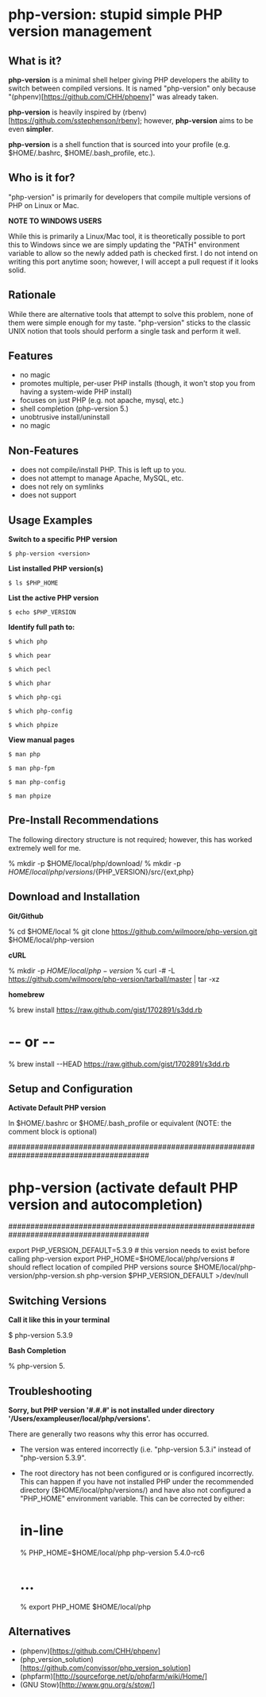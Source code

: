 php-version: stupid simple PHP version management
=================================================


What is it?
---------------------------

**php-version** is a minimal shell helper giving PHP developers the ability to switch between compiled versions. It is
named "php-version" only because "(phpenv)[https://github.com/CHH/phpenv]" was already taken.

**php-version** is heavily inspired by (rbenv)[https://github.com/sstephenson/rbenv]; however, **php-version** aims to
be even **simpler**. 

**php-version** is a shell function that is sourced into your profile (e.g. $HOME/.bashrc, $HOME/.bash_profile, etc.).


Who is it for?
---------------------------

"php-version" is primarily for developers that compile multiple versions of PHP on Linux or Mac.

**NOTE TO WINDOWS USERS**

While this is primarily a Linux/Mac tool, it is theoretically possible to port this to Windows since we are simply
updating the "PATH" environment variable to allow so the newly added path is checked first. I do not intend on
writing this port anytime soon; however, I will accept a pull request if it looks solid.


Rationale
---------------------------

While there are alternative tools that attempt to solve this problem, none of them were simple enough for my taste.
"php-version" sticks to the classic UNIX notion that tools should perform a single task and perform it well.


Features
---------------------------

-   no magic
-   promotes multiple, per-user PHP installs (though, it won't stop you from having a system-wide PHP install)
-   focuses on just PHP (e.g. not apache, mysql, etc.)
-   shell completion (php-version 5.<PRESS-TAB>)
-   unobtrusive install/uninstall
-   no magic


Non-Features
---------------------------

-   does not compile/install PHP. This is left up to you.
-   does not attempt to manage Apache, MySQL, etc.
-   does not rely on symlinks
-   does not support 


Usage Examples
---------------------------

**Switch to a specific PHP version**

    $ php-version <version>

**List installed PHP version(s)**

    $ ls $PHP_HOME

**List the active PHP version**

    $ echo $PHP_VERSION

**Identify full path to:**

    $ which php

    $ which pear

    $ which pecl

    $ which phar

    $ which php-cgi

    $ which php-config

    $ which phpize

**View manual pages**

    $ man php

    $ man php-fpm

    $ man php-config

    $ man phpize


Pre-Install Recommendations
---------------------------

The following directory structure is not required; however, this has worked extremely well for me.

  % mkdir -p $HOME/local/php/download/
  % mkdir -p $HOME/local/php/versions/${PHP_VERSION}/src/{ext,php}


Download and Installation
---------------------------

**Git/Github**

  % cd $HOME/local
  % git clone https://github.com/wilmoore/php-version.git $HOME/local/php-version

**cURL**

  % mkdir -p $HOME/local/php-version
  % cd !$
  % curl -# -L https://github.com/wilmoore/php-version/tarball/master | tar -xz

**homebrew**

  % brew install https://raw.github.com/gist/1702891/s3dd.rb

  # -- or -- #

  % brew install --HEAD https://raw.github.com/gist/1702891/s3dd.rb


Setup and Configuration
---------------------------

**Activate Default PHP version**

In $HOME/.bashrc or $HOME/.bash_profile or equivalent (NOTE: the comment block is optional)

  ########################################################################################
  # php-version (activate default PHP version and autocompletion)
  ########################################################################################


  export PHP_VERSION_DEFAULT=5.3.9              # this version needs to exist before calling php-version
  export PHP_HOME=$HOME/local/php/versions      # should reflect location of compiled PHP versions
  source $HOME/local/php-version/php-version.sh
  php-version $PHP_VERSION_DEFAULT >/dev/null


Switching Versions
---------------------------

**Call it like this in your terminal**

  $ php-version 5.3.9

**Bash Completion**

  % php-version 5.<PRESS-TAB>


Troubleshooting
---------------------------

**Sorry, but PHP version '#.#.#' is not installed under directory '/Users/exampleuser/local/php/versions'.**

There are generally two reasons why this error has occurred.

-   The version was entered incorrectly (i.e. "php-version 5.3.i" instead of "php-version 5.3.9".
-   The root directory has not been configured or is configured incorrectly. This can happen if you have not
    installed PHP under the recommended directory ($HOME/local/php/versions/) and have also not configured a
    "PHP_HOME" environment variable. This can be corrected by either:

    # in-line
    % PHP_HOME=$HOME/local/php php-version 5.4.0-rc6


    # ...
    % export PHP_HOME $HOME/local/php


Alternatives
---------------------------

*   (phpenv)[https://github.com/CHH/phpenv]
*   (php_version_solution)[https://github.com/convissor/php_version_solution]
*   (phpfarm)[http://sourceforge.net/p/phpfarm/wiki/Home/]
*   (GNU Stow)[http://www.gnu.org/s/stow/]

